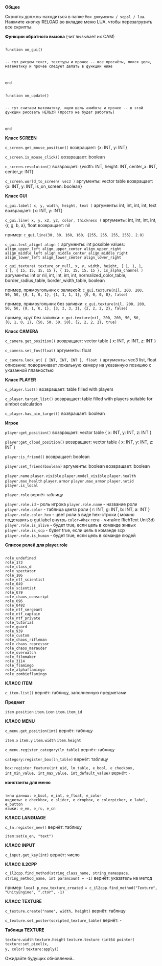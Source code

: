 


<b>Общее</b>

Скрипты должны находиться в папке `Мои документы / scpsl / lua`.
Нажмите кнопку RELOAD во вкладке меню LUA, чтобы перезагрузить все скрипты.


<b>Функции обратного вызова</b>
(чит вызывает их САМ)


<code>
function on_gui()

  -- тут рисуем текст, текстуры и прочее
  -- все просчёты, поиск цели, математику и прочее следует делать в функции ниже

end
</code>


<code>
function on_update()

  -- тут считаем математику, ищем цель аимбота и прочее
  -- в этой функции рисовать НЕЛЬЗЯ (просто не будет работать)

end
</code>



<b>Класс SCREEN</b>

<code>c_screen.get_mouse_position()</code>
возвращает: {x: INT, y: INT}

<code>c_screen.is_mouse_click()</code>
возвращает: boolean

<code>c_screen.resolution()</code>
возвращает: {width: INT, height: INT, center_x: INT, center_y: INT}

<code>c_screen.world_to_screen( vec3 )</code>
аргументы: vector table
возвращает: {x: INT, y: INT, is_on_screen: boolean}


<b>Класс GUI</b>

<code>c_gui.label( x, y, width, height, text )</code>
аргументы: int, int, int, int, text
возвращает: {x: INT, y: INT}

<code>c_gui.line( x, y, x2, y2, color, thickness )</code>
аргументы: int, int, int, int, {r, g, b, a}, float
возвращает: nil

пример: `c_gui.line(30, 30, 160, 160, {255, 255, 255, 255}, 2.0)`

<code>c_gui.text_align( align )</code>
аргументы: int
possible values:
<code>
align_upper_left
align_upper_center
align_upper_right
align_middle_left
align_middle_center
align_middle_right
align_lower_left
align_lower_center
align_lower_right
</code>

<code>c_gui.texture( texture_or_null, x, y, width, height, { 1, 1, 1, 1 }, { 15, 15, 15, 15 }, { 15, 15, 15, 15 }, is_alpha_channel )</code>
аргументы: int or nil, int, int, int, int, normalized_color_table, border_radius_table, border_width_table, boolean

пример, прямоугольник с заливкой:
<code>c_gui.texture(nil, 200, 200, 50, 50, {0, 1, 0, 1}, {1, 1, 1, 1}, {0, 0, 0, 0}, false)</code>

пример, прямоугольник без заливки:
<code>c_gui.texture(nil, 200, 200, 50, 50, {0, 1, 0, 1}, {3, 3, 3, 3}, {2, 2, 2, 2}, false)</code>

пример, круг без заливки:
<code>c_gui.texture(nil, 200, 200, 50, 50, {0, 1, 0, 1}, {50, 50, 50, 50}, {2, 2, 2, 2}, true)</code>

<b>Класс CAMERA</b>

<code>c_camera.get_position()</code>
возвращает: vector table { x: INT, y: INT, z: INT }

<code>c_camera.set_fov(float)</code>
аргументы: float

<code>c_camera.look_at( { INT, INT, INT }, float )</code>
аргументы: vec3 list, float
описание: поворачивает локальную камеру на указанную позицию с указанной плавностью


<b>Класс PLAYER</b>

<code>c_player.list()</code>
возвращает: table filled with players


<code>c_player.target_list()</code>
возвращает: table filled with players suitable for aimbot calculation

<code>c_player.has_aim_target()</code>
возвращает: boolean

<b>Игрок</b>


<code>player:get_position()</code>
возвращает: vector table { x: INT, y: INT, z: INT }

<code>player:get_cloud_position()</code>
возвращает: vector table { x: INT, y: INT, z: INT }

<code>player:is_friend()</code>
возвращает: boolean

<code>player:set_friend(boolean)</code>
аргументы: boolean
возвращает: boolean

<code>player.name</code>
<code>player.visible</code>
<code>player.model_visible</code>
<code>player.health</code>
<code>player.max_health</code>
<code>player.armor</code>
<code>player.max_armor</code>
<code>player.netid</code>
<code>player.is_local</code>

<code>player.role</code>
вернёт таблицу

<code>player.role.id</code> - роль игрока
<code>player.role.name</code> - название роли
<code>player.role.color</code> - таблица цвета роли { r: INT, g: INT, b: INT, a: INT }
<code>player.role.color_hex</code> - цвет роли в виде hex-строки ( можно подставить в gui.label внутрь <code>color=#hex</code> тега - читайте RichText Unit3d)
<code>player.role.is_alive</code> - будет true, если цель в команде живых
<code>player.role.is_scp</code> - будет true, если цель в команде scp
<code>player.role.is_human</code> - будет true, если цель в команде людей


<b>Список ролей для player.role</b>

<code>
role_undefined
role_173
role_class_d
role_spectator
role_106
role_ntf_scientist
role_049
role_scientist
role_079
role_chaos_conscript
role_096
role_0492
role_ntf_sergeant
role_ntf_captain
role_ntf_private
role_tutorial
role_guard
role_939
role_custom
role_chaos_rifleman
role_chaos_repressor
role_chaos_marauder
role_overwatch
role_filmmaker
role_3114
role_flamingo
role_alphaflamingo
role_zombieflamingo
</code>


<b>КЛАСС ITEM</b>

<code>c_item.list()</code>
вернёт: таблицу, заполненную предметами


<b>Предмет</b>


<code>item.position</code>
<code>item.icon</code>
<code>item.item_id</code>

<b>КЛАСС MENU</b>

<code>c_menu.get_position(int)</code>
вернёт: таблицу

<code>item.x</code>
<code>item.y</code>
<code>item.width</code>
<code>item.height</code>

<code>c_menu.register_category(ln_table)</code>
вернёт: таблицу

<code>category:register_box(ln_table)</code>
вернёт: таблицу

<code>box:register_feature(int_uid, ln_table, e_bool, e_checkbox, int_min_value, int_max_value, int_default_value)</code>
вернёт: -


<b>константы для меню</b>

<code>
типы данных: e_bool, e_int, e_float, e_color
виджеты: e_checkbox, e_slider, e_dropbox, e_colorpicker, e_label, e_button
языки: e_en, e_ru, e_cn
</code>


<b>КЛАСС LANGUAGE</b>

<code>c_ln.register_new()</code>
вернёт: таблицу

<code>item:set(e_en, "text")</code>


<b>КЛАСС INPUT</b>

<code>c_input.get_key(int)</code>
вернёт: число


<b>КЛАСС IL2CPP</b>

<code>c_il2cpp.find_method(string_class_name, string_namespace, string_method_name, int paramcount = -1)</code>
вернёт: указатель на метод

пример: `local p_new_texture_created = c_il2cpp.find_method("Texture", "UnityEngine", ".ctor", -1)`


<b>КЛАСС TEXTURE</b>

<code>c_texture.create("name", width, height)</code>
вернёт: таблицу

<code>c_texture.set_poster(scripted_texture_table)</code>
вернёт: -


<b>Таблица TEXTURE</b>


<code>texture.width</code>
<code>texture.height</code>
<code>texture.texture (int64 pointer)</code>
<code>texture:set_pixel(x, y, color)</code>
<code>texture:apply()</code>



Ожидайте будущих обновлений..

